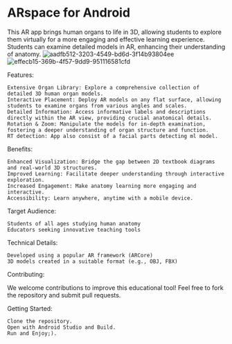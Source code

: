 # ARspace for Android
This AR app brings human organs to life in 3D, allowing students to explore them virtually for a more engaging and effective learning experience.  Students can examine detailed models in AR, enhancing their understanding of anatomy.
![aadfb512-3203-4549-bd6d-3f14b93804ee](https://github.com/user-attachments/assets/78b1e8d3-3568-4a9e-86aa-dd830e688131)
![effecb15-369b-4f57-9dd9-951116581cfd](https://github.com/user-attachments/assets/545df9cb-e679-4a49-a75c-93b4c4494c2f)

Features:

    Extensive Organ Library: Explore a comprehensive collection of detailed 3D human organ models.
    Interactive Placement: Deploy AR models on any flat surface, allowing students to examine organs from various angles and scales.
    Detailed Information: Access informative labels and descriptions directly within the AR view, providing crucial anatomical details.
    Rotation & Zoom: Manipulate the models for in-depth examination, fostering a deeper understanding of organ structure and function.
    RT detection: App also consist of a facial parts detecting ml model.

Benefits:

    Enhanced Visualization: Bridge the gap between 2D textbook diagrams and real-world 3D structures.
    Improved Learning: Facilitate deeper understanding through interactive exploration.
    Increased Engagement: Make anatomy learning more engaging and interactive.
    Accessibility: Learn anywhere, anytime with a mobile device.

Target Audience:

    Students of all ages studying human anatomy
    Educators seeking innovative teaching tools

Technical Details:

    Developed using a popular AR framework (ARCore)
    3D models created in a suitable format (e.g., OBJ, FBX)

Contributing:

We welcome contributions to improve this educational tool! Feel free to fork the repository and submit pull requests.

Getting Started:

    Clone the repository.
    Open with Android Studio and Build.
    Run and Enjoy;).
